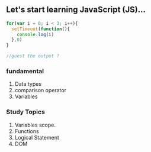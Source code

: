 ## Let's start learning JavaScript (JS)...


```javascript
for(var i = 0; i < 3; i++){
  setTimeout(function(){
    console.log(i)
  },0)
}

//guest the output ? 
```

### fundamental
1. Data types
2. comparison operator
3. Variables


### Study Topics
1. Variables scope.
2. Functions
3. Logical Statement
4. DOM
